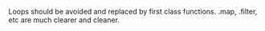 Loops should be avoided and replaced by first class functions. .map, .filter, etc are much clearer and cleaner.